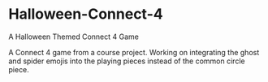 # Halloween-Connect-4
A Halloween Themed Connect 4 Game

A Connect 4 game from a course project. Working on integrating the ghost and spider emojis into the playing pieces instead of the common circle piece. 
